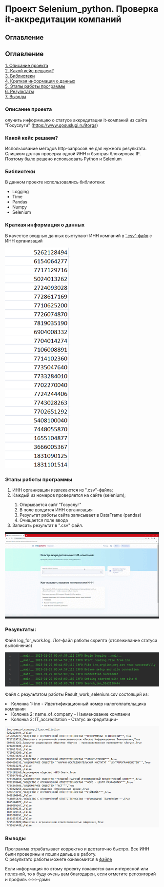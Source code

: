 # Проект Selenium_python. Проверка it-аккредитации компаний
## Оглавление 

## Оглавление  
[1. Описание проекта](README.md#Описание-проекта)  
[2. Какой кейс решаем?](README.md#Какой-кейс-решаем)  
[3. Библиотеки](README.md#Библиотеки)  
[4. Краткая информация о данных](README.md#Краткая-информация-о-данных)  
[5. Этапы работы программы](README.md#Этапы-работы-программы)    
[6. Результаты](README.md#Результатыы) <br>
[7. Выводы](README.md#Выводы) 

### Описание проекта    
олучить информицию о статусе аккредитации it-компаний из сайта "Госуслуги" (https://www.gosuslugi.ru/itorgs) 

### Какой кейс решаем?
Использование методов http-запросов не дал нужного результата. Слишком долгая проверка одной ИНН и быстрая блокировка IP.<br>
Поэтому было решено использовать Python и Selenium

### Библиотеки
В данном проекте использовались библиотеки:
- Logging
- Time
- Pandas
- Numpy
- Selenium

### Краткая информация о данных

В качестве входных данных выступают ИНН компаний в ['.csv'-файл](inn_org\inn_org.csv) с ИНН организаций

![input.png](img/input.png)

### Этапы работы программы
<ol>
    <li>ИНН организации извлекаются из ".csv"-файла;</li>
    <li>Каждый из номеров проверяется на сайте (selenium);</li><ol>
            <li>Открывается сайт "Госуслуг"</li>
            <li>В поле вводится ИНН организация</li>
            <li>Результат работы сайта записывает в DataFrame (pandas) </li>
            <li>Очищается поле ввода</li>
        </ol>
    <li>Записать результат в ".csv" файл.</li>
</ol>

![example_performance.gif](img%2Fexample_performance.gif)


### Результаты:

Файл log_for_work.log. Лог-файл работы скрипта (отслеживание статуса выполнения)

![log.png](img%2Flog.png)

Файл с результатом работы Result_work_selenium.csv состоящий из:
       <li>Колонка 1: inn - Идентификационный номер налогоплательщика компании</li>
       <li>Колонка 2: name_of_company - Наименование компании</li>
       <li>Колонка 3: IT_accreditation - Статус аккредитации-</li>

![out.png](img/out.png)

### Выводы 
Программа отрабатывает корректно и дсотаточно быстро.
Все ИНН были проверины и пошли дальше в работу. 
<br>С результато работы можете ознакомится в [файле](inn_org/inn_org.csv) 

Если информация по этому проекту покажется вам интересной или полезной, то я буду очень вам благодарен, если отметите репозиторий и профиль ⭐️⭐️⭐️-дами